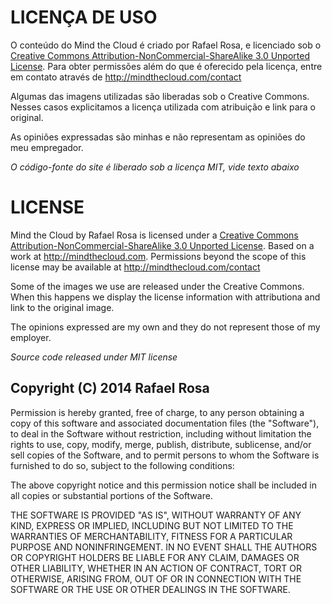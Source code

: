 # LICENÇA DE USO

O conteúdo do Mind the Cloud é criado por Rafael Rosa, e licenciado sob o [Creative Commons Attribution-NonCommercial-ShareAlike 3.0 Unported License](http://creativecommons.org/licenses/by-nc-sa/3.0/deed.en_GB). Para obter permissões além do que é oferecido pela licença, entre em contato através de http://mindthecloud.com/contact

Algumas das imagens utilizadas são liberadas sob o Creative Commons. Nesses casos explicitamos a licença utilizada com atribuição e link para o original.

As opiniões expressadas são minhas e não representam as opiniões do meu empregador.

*O código-fonte do site é liberado sob a licença MIT, vide texto abaixo*

# LICENSE

Mind the Cloud by Rafael Rosa is licensed under a [Creative Commons Attribution-NonCommercial-ShareAlike 3.0 Unported License](http://creativecommons.org/licenses/by-nc-sa/3.0/deed.en_GB). Based on a work at http://mindthecloud.com. Permissions beyond the scope of this license may be available at http://mindthecloud.com/contact

Some of the images we use are released under the Creative Commons. When this happens we display the license information with attributiona and link to the original image.

The opinions expressed are my own and they do not represent those of my employer.

*Source code released under MIT license*

## Copyright (C) 2014 Rafael Rosa

Permission is hereby granted, free of charge, to any person obtaining a copy of this software and associated documentation files (the "Software"), to deal in the Software without restriction, including without limitation the rights to use, copy, modify, merge, publish, distribute, sublicense, and/or sell copies of the Software, and to permit persons to whom the Software is furnished to do so, subject to the following conditions:

The above copyright notice and this permission notice shall be included in all copies or substantial portions of the Software.

THE SOFTWARE IS PROVIDED "AS IS", WITHOUT WARRANTY OF ANY KIND, EXPRESS OR IMPLIED, INCLUDING BUT NOT LIMITED TO THE WARRANTIES OF MERCHANTABILITY, FITNESS FOR A PARTICULAR PURPOSE AND NONINFRINGEMENT. IN NO EVENT SHALL THE AUTHORS OR COPYRIGHT HOLDERS BE LIABLE FOR ANY CLAIM, DAMAGES OR OTHER LIABILITY, WHETHER IN AN ACTION OF CONTRACT, TORT OR OTHERWISE, ARISING FROM, OUT OF OR IN CONNECTION WITH THE SOFTWARE OR THE USE OR OTHER DEALINGS IN THE SOFTWARE.
